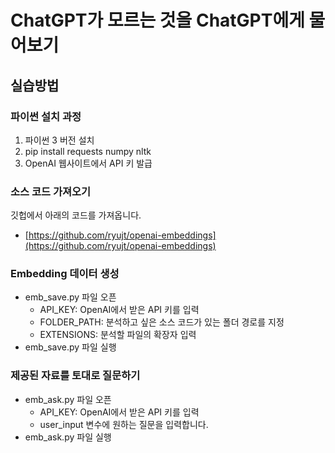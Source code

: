 # ChatGPT가 모르는 것을 ChatGPT에게 물어보기

## 실습방법

### 파이썬 설치 과정

1. 파이썬 3 버전 설치
2. pip install requests numpy nltk
3. OpenAI 웹사이트에서 API 키 발급

### 소스 코드 가져오기

깃헙에서 아래의 코드를 가져옵니다.

* [https://github.com/ryujt/openai-embeddings](https://github.com/ryujt/openai-embeddings)

### Embedding 데이터 생성

* emb_save.py 파일 오픈
  * API_KEY: OpenAI에서 받은 API 키를 입력
  * FOLDER_PATH: 분석하고 싶은 소스 코드가 있는 폴더 경로를 지정
  * EXTENSIONS: 분석할 파일의 확장자 입력
* emb_save.py 파일 실행

### 제공된 자료를 토대로 질문하기

* emb_ask.py 파일 오픈
  * API_KEY: OpenAI에서 받은 API 키를 입력
  * user_input 변수에 원하는 질문을 입력합니다.
* emb_ask.py 파일 실행
